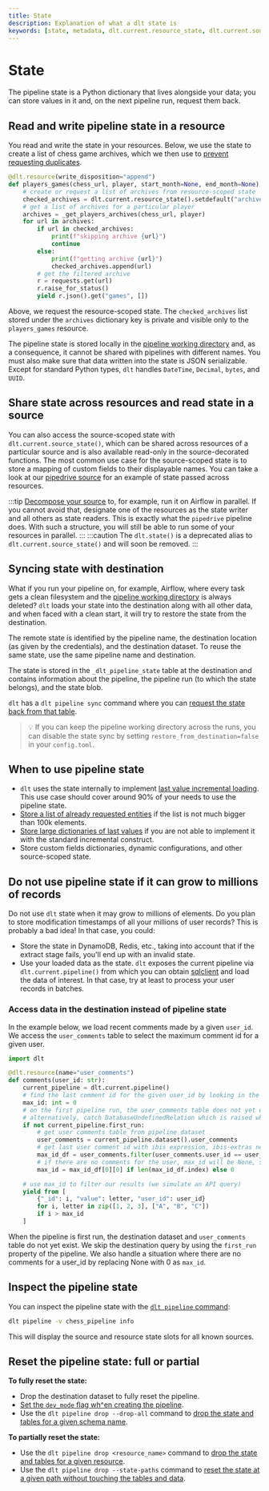```yaml
---
title: State
description: Explanation of what a dlt state is
keywords: [state, metadata, dlt.current.resource_state, dlt.current.source_state]
---
```


# State

The pipeline state is a Python dictionary that lives alongside your data; you can store values in
it and, on the next pipeline run, request them back.

## Read and write pipeline state in a resource

You read and write the state in your resources. Below, we use the state to create a list of chess
game archives, which we then use to
[prevent requesting duplicates](incremental-loading.md#advanced-state-usage-storing-a-list-of-processed-entities).

```py
@dlt.resource(write_disposition="append")
def players_games(chess_url, player, start_month=None, end_month=None):
    # create or request a list of archives from resource-scoped state
    checked_archives = dlt.current.resource_state().setdefault("archives", [])
    # get a list of archives for a particular player
    archives = _get_players_archives(chess_url, player)
    for url in archives:
        if url in checked_archives:
            print(f"skipping archive {url}")
            continue
        else:
            print(f"getting archive {url}")
            checked_archives.append(url)
        # get the filtered archive
        r = requests.get(url)
        r.raise_for_status()
        yield r.json().get("games", [])
```

Above, we request the resource-scoped state. The `checked_archives` list stored under the `archives`
dictionary key is private and visible only to the `players_games` resource.

The pipeline state is stored locally in the
[pipeline working directory](pipeline.md#pipeline-working-directory) and, as a consequence, it
cannot be shared with pipelines with different names. You must also make sure that data written into
the state is JSON serializable. Except for standard Python types, `dlt` handles `DateTime`, `Decimal`,
`bytes`, and `UUID`.

## Share state across resources and read state in a source

You can also access the source-scoped state with `dlt.current.source_state()`, which can be shared
across resources of a particular source and is also available read-only in the source-decorated
functions. The most common use case for the source-scoped state is to store a mapping of custom fields
to their displayable names. You can take a look at our
[pipedrive source](https://github.com/dlt-hub/verified-sources/blob/master/sources/pipedrive/__init__.py#L118)
for an example of state passed across resources.

:::tip
[Decompose your source](../reference/performance.md#source-decomposition-for-serial-and-parallel-resource-execution)
to, for example, run it on Airflow in parallel. If you cannot avoid that, designate one of
the resources as the state writer and all others as state readers. This is exactly what the `pipedrive`
pipeline does. With such a structure, you will still be able to run some of your resources in
parallel.
:::
:::caution
The `dlt.state()` is a deprecated alias to `dlt.current.source_state()` and will soon be
removed.
:::

## Syncing state with destination

What if you run your pipeline on, for example, Airflow, where every task gets a clean filesystem and
the [pipeline working directory](pipeline.md#pipeline-working-directory) is always deleted? `dlt` loads
your state into the destination along with all other data, and when faced with a clean start, it
will try to restore the state from the destination.

The remote state is identified by the pipeline name, the destination location (as given by the
credentials), and the destination dataset. To reuse the same state, use the same pipeline name and
destination.

The state is stored in the `_dlt_pipeline_state` table at the destination and contains information
about the pipeline, the pipeline run (to which the state belongs), and the state blob.

`dlt` has a `dlt pipeline sync` command where you can
[request the state back from that table](../reference/command-line-interface.md#dlt-pipeline-sync).

> 💡 If you can keep the pipeline working directory across the runs, you can disable the state sync
> by setting `restore_from_destination=false` in your `config.toml`.

## When to use pipeline state

- `dlt` uses the state internally to implement
  [last value incremental loading](incremental-loading.md#incremental-loading-with-a-cursor-field). This
  use case should cover around 90% of your needs to use the pipeline state.
- [Store a list of already requested entities](incremental-loading.md#advanced-state-usage-storing-a-list-of-processed-entities)
  if the list is not much bigger than 100k elements.
- [Store large dictionaries of last values](incremental-loading.md#advanced-state-usage-tracking-the-last-value-for-all-search-terms-in-twitter-api)
  if you are not able to implement it with the standard incremental construct.
- Store custom fields dictionaries, dynamic configurations, and other source-scoped state.

## Do not use pipeline state if it can grow to millions of records

Do not use `dlt` state when it may grow to millions of elements. Do you plan to store modification
timestamps of all your millions of user records? This is probably a bad idea! In that case, you
could:

- Store the state in DynamoDB, Redis, etc., taking into account that if the extract stage fails,
  you'll end up with an invalid state.
- Use your loaded data as the state. `dlt` exposes the current pipeline via `dlt.current.pipeline()`
  from which you can obtain
  [sqlclient](../dlt-ecosystem/transformations/sql.md)
  and load the data of interest. In that case, try at least to process your user records in batches.

### Access data in the destination instead of pipeline state

In the example below, we load recent comments made by a given `user_id`. We access the `user_comments` table to select the maximum comment id for a given user.
```py
import dlt

@dlt.resource(name="user_comments")
def comments(user_id: str):
    current_pipeline = dlt.current.pipeline()
    # find the last comment id for the given user_id by looking in the destination
    max_id: int = 0
    # on the first pipeline run, the user_comments table does not yet exist so do not check at all
    # alternatively, catch DatabaseUndefinedRelation which is raised when an unknown table is selected
    if not current_pipeline.first_run:
        # get user comments table from pipeline dataset
        user_comments = current_pipeline.dataset().user_comments
        # get last user comment id with ibis expression, ibis-extras need to be installed
        max_id_df = user_comments.filter(user_comments.user_id == user_id).select(user_comments["_id"].max()).df()
        # if there are no comments for the user, max_id will be None, so we replace it with 0
        max_id = max_id_df[0][0] if len(max_id_df.index) else 0

    # use max_id to filter our results (we simulate an API query)
    yield from [
        {"_id": i, "value": letter, "user_id": user_id}
        for i, letter in zip([1, 2, 3], ["A", "B", "C"])
        if i > max_id
    ]
```
When the pipeline is first run, the destination dataset and `user_comments` table do not yet exist. We skip the destination query by using the `first_run` property of the pipeline. We also handle a situation where there are no comments for a user_id by replacing None with 0 as `max_id`.

## Inspect the pipeline state

You can inspect the pipeline state with the [`dlt pipeline` command](../reference/command-line-interface.md#dlt-pipeline):

```sh
dlt pipeline -v chess_pipeline info
```

This will display the source and resource state slots for all known sources.

## Reset the pipeline state: full or partial

**To fully reset the state:**

- Drop the destination dataset to fully reset the pipeline.
- [Set the `dev_mode` flag wh^en creating the pipeline](pipeline.md#do-experiments-with-dev-mode).
- Use the `dlt pipeline drop --drop-all` command to [drop the state and tables for a given schema name](../reference/command-line-interface.md#dlt-pipeline-drop).

**To partially reset the state:**

- Use the `dlt pipeline drop <resource_name>` command to [drop the state and tables for a given resource](../reference/command-line-interface.md#dlt-pipeline-drop).
- Use the `dlt pipeline drop --state-paths` command to [reset the state at a given path without touching the tables and data](../reference/command-line-interface.md#dlt-pipeline-drop).

